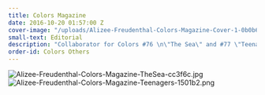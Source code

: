 ```yaml
---
title: Colors Magazine
date: 2016-10-20 01:57:00 Z
cover-image: "/uploads/Alizee-Freudenthal-Colors-Magazine-Cover-1-0b0b63.jpg"
small-text: Editorial
description: "Collaborator for Colors #76 \n\"The Sea\" and #77 \"Teenagers\".\n"
order-id: Colors Others
---
```


![Alizee-Freudenthal-Colors-Magazine-TheSea-cc3f6c.jpg](/uploads/Alizee-Freudenthal-Colors-Magazine-TheSea-cc3f6c.jpg)![Alizee-Freudenthal-Colors-Magazine-Teenagers-1501b2.png](/uploads/Alizee-Freudenthal-Colors-Magazine-Teenagers-1501b2.png)
